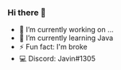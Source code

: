 ### Hi there 👋
- 🔭 I’m currently working on ...
- 🌱 I’m currently learning Java
- ⚡ Fun fact: I'm broke
- 💻 Discord: Javin#1305


<!--
**javin7/javin7** is a ✨ _special_ ✨ repository because its `README.md` (this file) appears on your GitHub profile.
